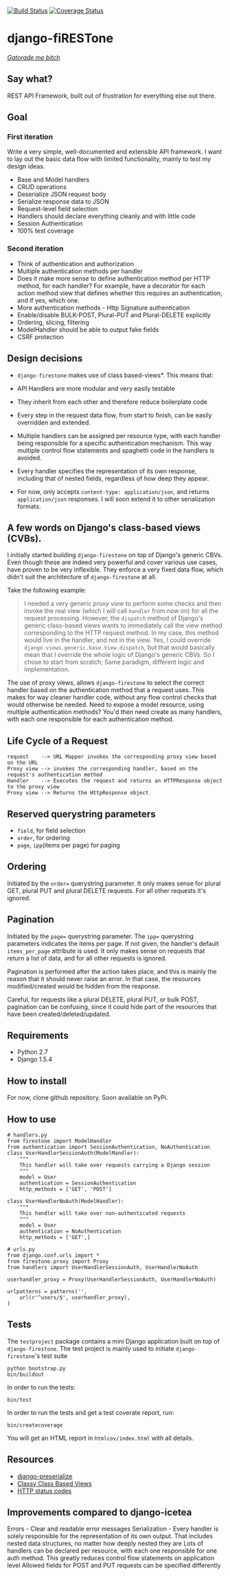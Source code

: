 [![Build Status](https://travis-ci.org/stargazer/django-firestone.png?branch=master)](https://travis-ci.org/stargazer/django-firestone)
[![Coverage Status](https://coveralls.io/repos/stargazer/django-firestone/badge.png?branch=master)](https://coveralls.io/r/stargazer/django-firestone?branch=master)

# django-fiRESTone

[_Gatorade me bitch_](http://www.youtube.com/watch?v=wNvk4DD1fCU)

## Say what?

REST API Framework, built out of frustration for everything else out there.

## Goal

### First iteration

Write a very simple, well-documented and extensible API framework. I want to lay out the basic data flow with limited functionality, mainly to 
test my design ideas.

* Base and Model handlers
* CRUD operations
* Deserialize JSON request body
* Serialize response data to JSON
* Request-level field selection
* Handlers should declare everything cleanly and with little code
* Session Authentication
* 100% test coverage

### Second iteration

* Think of authentication and authorization
 * Multiple authentication methods per handler
 * Does it make more sense to define authentication method per HTTP method, for each handler? For example, 
   have a decorator for each action method view that defines whether this requires an authentication, and if yes, which one.
* More authentication methods - Http Signature authentication
* Enable/disable BULK-POST, Plural-PUT and Plural-DELETE explicitly
* Ordering, slicing, filtering   
* ModelHahdler should be able to output fake fields
* CSRF protection

## Design decisions

* ``django-firestone`` makes use of class based-views*. This means that:
 * API Handlers are more modular and very easily testable
 * They inherit from each other and therefore reduce boilerplate code
 * Every step in the request data flow, from start to finish, can be easily
   overridden and extended.

* Multiple handlers can be assigned per resource type, with each handler being
  responsible for a specific authentication mechanism. This way multiple
  control flow statements and spaghetti code in the handlers is avoided.

* Every handler specifies the representation of its own response, including
  that of nested fields, regardless of how deep they appear.

* For now, only accepts ``content-type: application/json``, and returns
  ``application/json`` responses. I will soon extend it to other serialization
  formats.

## A few words on Django's class-based views (CVBs).

I initially started building ``django-firestone`` on top of Django's generic
CBVs. Even though these are indeed very powerful and cover various use cases,
have proven to be very inflexible. They enforce a very fixed data flow, which
didn't suit the architecture of ``django-firestone`` at all.

Take the following example:

> I needed a very generic _proxy view_ to perform some checks and then invoke the real view
> (which I will call ``handler`` from now on) for all the request processing.
> However, the ``dispatch`` method of Django's generic class-based views wants
> to immediately call the view method corresponding to the HTTP request method.
> In my case, this method would live in the handler, and not in the view. Yes,
> I could override ``django.views.generic.base.View.dispatch``, but that would
> basically mean that I override the whole logic of Django's generic CBVs. So I
> chose to start from scratch; Same paradigm, different logic and
> implementation.

The use of proxy views, allows ``django-firestone`` to select the correct
handler based on the authentication method that a request uses. This makes
for way cleaner handler code, without any flow control checks that would
otherwise be needed. 
Need to expose a model resource, using multiple authentication methods? You'd
then need create as many handlers, with each one responsible for each
authentication method.

## Life Cycle of a Request

    request    --> URL Mapper invokes the corresponding proxy view based on the URL
    Proxy view --> invokes the corresponding handler, based on the request's authentication method
    Handler    --> Executes the request and returns an HTTPResponse object to the proxy view
    Proxy view --> Returns the HttpResponse object

## Reserved querystring parameters

* ``field``, for field selection
* ``order``, for ordering
* ``page``, ``ipp``(items per page) for paging

## Ordering
Initiated by the ``order=`` querystring parameter. It only makes sense for
plural GET, plural PUT and plural DELETE requests. For all other requests it's
ignored.

## Pagination
Initiated by the ``page=`` querystring parameter. The ``ipp=`` querystring 
parameters indicates the items per page. If not given, the handler's default     
``items_per_page`` attribute is used.
It only makes sense on requests that return a list of data, and for all other 
requests is ignored.

Pagination is performed after the action takes place, and this is mainly the
reason that it should never raise an error. In that case, the resources
modified/created would be hidden from the response.

Careful, for requests like a plural DELETE, plural PUT, or bulk POST, pagination can be
confusing, since it could hide part of the resources that have been
created/deleted/updated.

## Requirements

* Python 2.7
* Django 1.5.4

## How to install

For now, clone github repository. Soon available on PyPi.

## How to use

    # handlers.py
    from firestone import ModelHandler
    from authentication import SessionAuthentication, NoAuthentication
    class UserHandlerSessionAuth(ModelMandler):
        """
        This handler will take over requests carrying a Django session
        """
        model = User
        authentication = SessionAuthentication
        http_methods = ['GET', 'POST']

    class UserHandlerNoAuth(ModelHandler):
        """
        This handler will take over non-authenticated requests
        """
        model = User
        authentication = NoAuthentication
        http_methods = ['GET',]

    # urls.py
    from django.conf.urls import *
    from firestone.proxy import Proxy
    from handlers import UserHandlerSessionAuth, UserHandlerNoAuth

    userhandler_proxy = Proxy(UserHandlerSessionAuth, UserHandlerNoAuth)

    urlpatterns = patterns('',
        url(r'^users/$', userhandler_proxy),
    )

## Tests

The ``testproject`` package contains a mini Django application built on top of
``django-firestone``. The test project is mainly used to initiate
``django-firestone``'s test suite

	python bootstrap.py 
	bin/buildout

In order to run the tests:

	bin/test

In order to run the tests and get a test coverate report, run:

    bin/createcoverage

You will get an HTML report in ``htmlcov/index.html`` with all details.

## Resources

* [django-preserialize](https://github.com/bruth/django-preserialize)
* [Classy Class Based Views](http://ccbv.co.uk/)
* [HTTP status codes](http://www.restapitutorial.com/httpstatuscodes.html)

## Improvements compared to django-icetea

Errors - Clear and readable error messages
Serialization - Every handler is solely responsible for the representation of its own output. That includes nested data structures, no matter how deeply nested they are
Lots of handlers can be declared per resource, with each one responsible for one auth method. This greatly reduces control flow statements on application level
Allowed fields for POST and PUT requests can be specified differently
